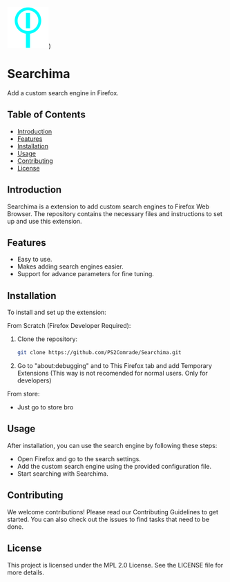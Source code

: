 ![Searchima](https://raw.githubusercontent.com/PS2Comrade/Searchima/refs/heads/master/icons/search96.png))

# Searchima

Add a custom search engine in Firefox.

## Table of Contents

- [Introduction](#introduction)
- [Features](#features)
- [Installation](#installation)
- [Usage](#usage)
- [Contributing](#contributing)
- [License](#license)

## Introduction

Searchima is a extension to add custom search engines to Firefox Web Browser. The repository contains the necessary files and instructions to set up and use this extension.

## Features

- Easy to use.
- Makes adding search engines easier.
- Support for advance parameters for fine tuning.

## Installation

To install and set up the extension:

From Scratch (Firefox Developer Required):

1. Clone the repository:
   ```bash
   git clone https://github.com/PS2Comrade/Searchima.git
   ```
2. Go to "about:debugging" and to This Firefox tab and add Temporary Extensions (This way is not recomended for normal users. Only for developers)

From store:
- Just go to store bro

## Usage

After installation, you can use the search engine by following these steps:

  - Open Firefox and go to the search settings.
  - Add the custom search engine using the provided configuration file.
  - Start searching with Searchima.

## Contributing

We welcome contributions! Please read our Contributing Guidelines to get started. You can also check out the issues to find tasks that need to be done.

## License

This project is licensed under the MPL 2.0 License. See the LICENSE file for more details.
